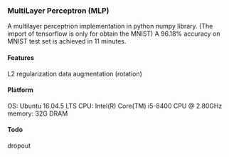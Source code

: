 ### MultiLayer Perceptron (MLP)
A multilayer perceptrion implementation in python numpy library.
(The import of tensorflow is only for obtain the MNIST)
A 96.18% accuracy on MNIST test set is achieved in 11 minutes.

#### Features
L2 regularization
data augmentation (rotation)

#### Platform
OS:	Ubuntu 16.04.5 LTS
CPU:	Intel(R) Core(TM) i5-8400 CPU @ 2.80GHz
memory:	32G DRAM

#### Todo
dropout
